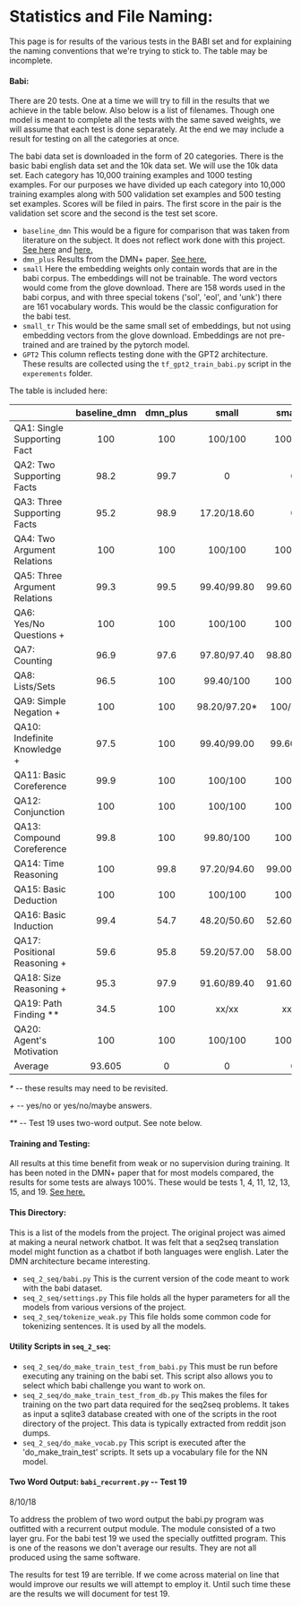 # Statistics and File Naming:

This page is for results of the various tests in the BABI set and for explaining the naming conventions that we're trying to stick to. The  table may be incomplete.

#### Babi:
There are 20 tests. One at a time we will try to fill in the results that we achieve in the table below. Also below is a list of filenames. Though one model is meant to complete all the tests with the same saved weights, we will assume that each test is done separately. At the end we may include a result for testing on all the categories at once.

The babi data set is downloaded in the form of 20 categories. There is the basic babi english data set and the 10k data set. We will use the 10k data set. Each category has 10,000 training examples and 1000 testing examples. For our purposes we have divided up each category into 10,000 training examples along with 500 validation set examples and 500 testing set examples. Scores will be filed in pairs. The first score in the pair is the validation set score and the second is the test set score.

* `baseline_dmn` This would be a figure for comparison that was taken from literature on the subject. It does not reflect work done with this project. [See here](https://arxiv.org/pdf/1506.07285.pdf) and [here.](https://yerevann.github.io/2016/02/05/implementing-dynamic-memory-networks/#initial-experiments)
* `dmn_plus` Results from the DMN+ paper. [See here.](https://arxiv.org/abs/1603.01417)
* `small` Here the embedding weights only contain words that are in the babi corpus. The embeddings will not be trainable. The word vectors would come from the glove download. There are 158 words used in the babi corpus, and with three special tokens ('sol', 'eol', and 'unk') there are 161 vocabulary words. This would be the classic configuration for the babi test.
* `small_tr` This would be the same small set of embeddings, but not using embedding vectors from the glove download. Embeddings are not pre-trained and are trained by the pytorch model.
* `GPT2` This column reflects testing done with the GPT2 architecture. These results are collected using the `tf_gpt2_train_babi.py` script in the `experements` folder. 

The table is included here:

 |   | baseline_dmn | dmn_plus | small | small_tr | GPT2 |
|-|:-:|:-:|:-:|:-:|:-:|
 | QA1: Single Supporting Fact | 100 | 100 | 100/100 | 100/100 | 100 |
 | QA2: Two Supporting Facts | 98.2 | 99.7 | 0 | 0 | 96.0 |
 | QA3: Three Supporting Facts | 95.2 | 98.9 | 17.20/18.60 | 0 | 38.18 |
 | QA4: Two Argument Relations | 100 | 100 | 100/100 | 100/100 | 100 |
 | QA5: Three Argument Relations | 99.3 | 99.5 | 99.40/99.80 | 99.60/99.80 | 97.8 |
 | QA6: Yes/No Questions + | 100 | 100 | 100/100 | 100/100 | 0 |
 | QA7: Counting | 96.9 | 97.6 | 97.80/97.40 | 98.80/98.60 | 0 |
 | QA8: Lists/Sets | 96.5 | 100 | 99.40/100 | 100/100 | 0 |
 | QA9: Simple Negation + | 100 | 100 | 98.20/97.20* | 100/99.40 | 0 |
 | QA10: Indefinite Knowledge + | 97.5 | 100 | 99.40/99.00 | 99.60/100 | 0 |
 | QA11: Basic Coreference | 99.9 | 100 | 100/100 | 100/100 | 0 |
 | QA12: Conjunction | 100 | 100 | 100/100 | 100/100 | 0 |
 | QA13: Compound Coreference | 99.8 | 100 | 99.80/100 | 100/100 | 0 |
 | QA14: Time Reasoning | 100 | 99.8 | 97.20/94.60 | 99.00/99.20 | 0 |
 | QA15: Basic Deduction | 100 | 100 | 100/100 | 100/100 | 0 |
 | QA16: Basic Induction | 99.4 | 54.7 | 48.20/50.60 | 52.60/58.40 | 0 |
 | QA17: Positional Reasoning + | 59.6 | 95.8 | 59.20/57.00 | 58.00/59.40 | 0 |
 | QA18: Size Reasoning + | 95.3 | 97.9 | 91.60/89.40 | 91.60/89.40 | 0 |
 | QA19: Path Finding ** | 34.5 | 100 | xx/xx | xx/xx | 97.3 |
 | QA20: Agent's Motivation | 100 | 100 | 100/100 | 100/100 | 0 |
 | Average | 93.605 | 0 | 0 | 0 | 0 |

_*_ -- these results may need to be revisited.

_+_ -- yes/no or yes/no/maybe answers.

_**_ -- Test 19 uses two-word output. See note below.

#### Training and Testing:
All results at this time benefit from weak or no supervision during training. It has been noted in the DMN+ paper that for most models compared, the results for some tests are always 100%. These would be tests 1, 4, 11, 12, 13, 15, and 19.  [See here.](https://arxiv.org/abs/1603.01417)

#### This Directory:

This is a list of the models from the project.
The original project was aimed at making a neural network chatbot.
It was felt that a seq2seq translation model might function as a chatbot if both languages were english.
Later the DMN architecture became interesting.
* `seq_2_seq/babi.py` This is the current version of the code meant to work with the babi dataset.
* `seq_2_seq/settings.py` This file holds all the hyper parameters for all the models from various versions of the project.
* `seq_2_seq/tokenize_weak.py` This file holds some common code for tokenizing sentences. It is used by all the models.

#### Utility Scripts in `seq_2_seq`:
* `seq_2_seq/do_make_train_test_from_babi.py` This must be run before executing any training on the babi set. This script also allows you to select which babi challenge you want to work on.
* `seq_2_seq/do_make_train_test_from_db.py` This makes the files for training on the two part data required for the seq2seq problems. It takes as input a sqlite3 database created with one of the scripts in the root directory of the project. This data is typically extracted from reddit json dumps.
* `seq_2_seq/do_make_vocab.py` This script is executed after the 'do_make_train_test' scripts. It sets up a vocabulary file for the NN model.

#### Two Word Output: `babi_recurrent.py` -- Test 19
8/10/18

To address the problem of two word output the babi.py program was outfitted with a recurrent output module.
The module consisted of a two layer gru. For the babi test 19 we used the specially outfitted program.
This is one of the reasons we don't average our results. They are not all produced using the same software.

The results for test 19 are terrible. If we come across material on line that would improve our results we will attempt to employ it.
Until such time these are the results we will document for test 19.